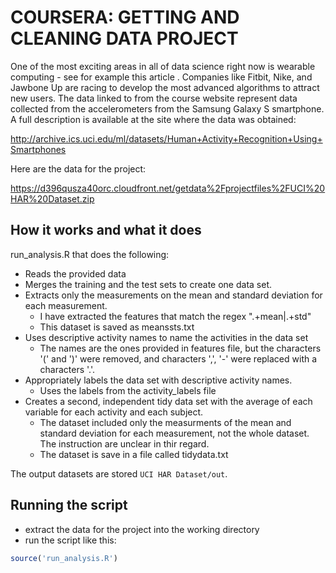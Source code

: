 COURSERA: GETTING AND CLEANING DATA PROJECT
============================================

One of the most exciting areas in all of data science right now is wearable computing - see for example this article . Companies like Fitbit, Nike, and Jawbone Up are racing to develop the most advanced algorithms to attract new users. The data linked to from the course website represent data collected from the accelerometers from the Samsung Galaxy S smartphone. A full description is available at the site where the data was obtained: 

http://archive.ics.uci.edu/ml/datasets/Human+Activity+Recognition+Using+Smartphones 

Here are the data for the project: 

https://d396qusza40orc.cloudfront.net/getdata%2Fprojectfiles%2FUCI%20HAR%20Dataset.zip 

## How it works and what it does

run_analysis.R that does the following:

* Reads the provided data
* Merges the training and the test sets to create one data set.
* Extracts only the measurements on the mean and standard deviation for each measurement.
	- I have extracted the features that match the regex ".+mean|.+std"
	- This dataset is saved as meanssts.txt
* Uses descriptive activity names to name the activities in the data set
	- The names are the ones provided in features file, but the characters '(' and ')' were removed, and characters ',', '-' were replaced with a characters '.'.
* Appropriately labels the data set with descriptive activity names.
	- Uses the labels from the activity_labels file
* Creates a second, independent tidy data set with the average of each variable for each activity and each subject. 
	- The dataset included only the measurments of the mean and standard deviation for each measurement, not the whole dataset. The instruction are unclear in thir regard.
	- The dataset is save in a file called tidydata.txt

The output datasets are stored `UCI HAR Dataset/out`.

## Running the script

- extract the data for the project into the working directory
- run the script like this:
```R
source('run_analysis.R')
```